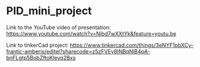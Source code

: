 # PID_mini_project

Link to the YouTube video of presentation:
https://www.youtube.com/watch?v=Nibd7wXXtYk&feature=youtu.be

Link to tinkerCad project:
https://www.tinkercad.com/things/3eNYF1pbXCy-frantic-amberis/editel?sharecode=z5zFVEy8INBqNlB4pA-bnFLgtp5BobZftoKlevq2Bxs

